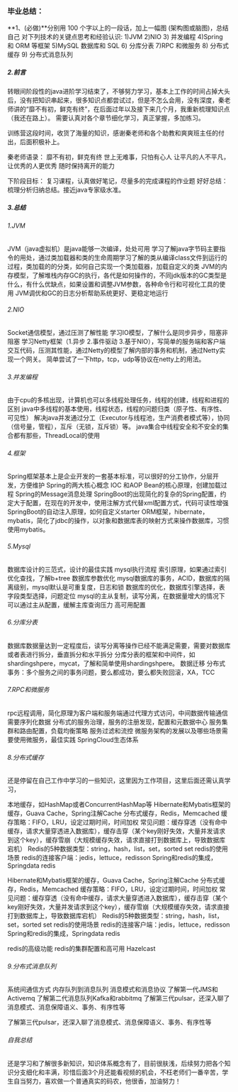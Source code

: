 ### 毕业总结：

**1、(必做)**分别用 100 个字以上的一段话，加上一幅图 (架构图或脑图)，总结自己 对下列技术的关键点思考和经验认识: 1)JVM 2)NIO 3) 并发编程 4)Spring 和 ORM 等框架 5)MySQL 数据库和 SQL 6) 分库分表 7)RPC 和微服务 8) 分布式缓存 9) 分布式消息队列

##### 2.前言

转眼间阶段性的java进阶学习结束了，不够努力学习，基本上工作的时间占掉大头后，没有把知识串起来，很多知识点都尝试过，但是不怎么会用，没有深度，秦老师讲的“靡不有初，鲜克有终”，在后面过年以及接下来几个月，我重新梳理知识点（我还在路上）。
需要认真对各个章节细化学习，真正掌握，多加练习。

训练营这段时间，收货了海量的知识，感谢秦老师和各个助教和爽爽班主任的付出，后面积极补上。

秦老师语录：
靡不有初，鲜克有终
世上无难事，只怕有心人
让平凡的人不平凡，让优秀的人更优秀
随时保持离开的能力

下阶段目标：
复习课程，认真做好笔记，尽量多的完成课程的作业题
好好总结：梳理分析归纳总结。接近java专家级水准。

##### 3.总结

###### 1.JVM

JVM（java虚拟机）是java能够一次编译，处处可用
学习了解java字节码主要指令的用处，通过类加载器和类的生命周期学习了解的类从编译class文件到运行的过程，类加载的的分类，如何自己实现一个类加载器，加载自定义的类
JVM的内存模型，了解堆栈内存GC的执行，各代是如何操作的，不同jdk版本的GC类型是什么，有什么优缺点，如果设置和调整JVM参数，各种命令行和可视化工具的使用
JVM调优和GC的日志分析帮助系统更好、更稳定地运行

###### 2.NIO

Socket通信模型，通过压测了解性能
学习IO模型，了解什么是同步异步，阻塞非阻塞
学习Netty框架（1.异步 2.事件驱动 3.基于NIO），写简单的服务端和客户端交互代码，压测其性能，通过Netty的模型了解内部的事务和机制，通过Netty实现一个网关。
简单尝试了一下http，tcp，udp等协议在netty上的用法。

###### 3.并发编程

由于cpu的多核出现，计算机也可以多线程处理任务，线程的创建，线程和进程的区别
java中多线程的基本使用，线程状态，线程的问题归类（原子性、有序性、可见性）
解决java并发通过分工（Executor与线程池，生产消费者模式等），协同（信号量，管程），互斥（无锁，互斥锁）等。
java集合中线程安全和不安全的集合都有那些，ThreadLocal的使用

###### 4.框架

Spring框架基本上是企业开发的一套基本标准，可以很好的分工协作，分层开发，方便维护
Spring的两大核心概念 IOC 和AOP
Bean的核心原理，创建加载过程
Spring的Message消息处理
SpringBoot的出现简化的复杂的Spring配置，约定大于配置，在现在的开发中，使用注解方式代替xml配置方式，代码可读性增强
SpringBoot的自动注入原理，如何自定义starter
ORM框架，hibernate，mybatis，简化了jdbc的操作，以对象和数据库表的映射方式来操作数据库，习惯使用mybatis。

###### 5.Mysql

数据库设计的三范式，设计的最佳实践
mysql执行流程
索引原理，如果通过索引优化查找，了解b+tree
数据库参数优化
mysql数据库的事务，ACID，数据库的隔离级别，mysql默认是可重复度，日志和锁
数据库的优化，数据库引擎选择，表字段类型选择，问题定位
mysql的主从复制，读写分离，在数据量增大的情况下可以通过主从配置，缓解主库查询压力
高可用配置

###### 6.分库分表

数据库数据量达到一定程度后，读写分离等操作已经不能满足需要，需要对数据库或者表进行拆分，垂直拆分和水平拆分
分库分表的框架和中间件，如shardingshpere，mycat，了解和简单使用shardingshpere。
数据迁移
分布式事务：多个服务之间的事务问题，要么都成功，要么都失败回滚，XA，TCC

###### 7.RPC和微服务

rpc远程调用，简化原理为客户端和服务端通过代理方式访问，中间数据传输通信需要序列化数据
分布式的服务治理，服务的注册发现，配置和元数据中心
服务集群和路由配置，负载均衡策略
服务过滤和流控
微服务架构的发展以及哪些场景需要使用微服务，最佳实践
SpringCloud生态体系

###### 8.分布式缓存

还是停留在自己工作中学习的一些知识，这里因为工作项目，这里后面还需认真学习，

本地缓存，如HashMap或者ConcurrentHashMap等
Hibernate和Mybatis框架的缓存，Guava Cache，Spring注解Cache
分布式缓存，Redis，Memcached
缓存策略：FIFO，LRU，设定过期时间，时间加权
常见问题：缓存穿透（没有命中缓存，请求大量穿透进入数据库），缓存击穿（某个key刚好失效，大量并发请求到这个key），缓存雪崩（大规模缓存失效，请求直接打到数据库上，导致数据库宕机）
Redis的5种数据类型：string，hash，list，set，sorted set
redis的使用场景
redis的连接客户端：jedis，lettuce，redisson
Spring和redis的集成，Springdata redis

Hibernate和Mybatis框架的缓存，Guava Cache，Spring注解Cache
分布式缓存，Redis，Memcached
缓存策略：FIFO，LRU，设定过期时间，时间加权
常见问题：缓存穿透（没有命中缓存，请求大量穿透进入数据库），缓存击穿（某个key刚好失效，大量并发请求到这个key），缓存雪崩（大规模缓存失效，请求直接打到数据库上，导致数据库宕机）
Redis的5种数据类型：string，hash，list，set，sorted set
redis的使用场景
redis的连接客户端：jedis，lettuce，redisson
Spring和redis的集成，Springdata redis

redis的高级功能
redis的集群配置和高可用
Hazelcast

###### 9.分布式消息队列

系统间通信方式
内存队列到消息队列
消息模式和消息协议
了解第一代JMS和Activemq
了解第二代消息队列Kafka和rabbitmq
了解第三代pulsar，还深入聊了消息模式、消息保障语义、事务、有序性等

了解第三代pulsar，还深入聊了消息模式、消息保障语义、事务、有序性等

###### 自我总结

还是学习和了解很多新知识，知识体系概念有了，目前很肤浅，后续努力把各个知识分支细化和丰满，珍惜后面3个月还能看视频的机会，不枉老师们一番辛苦，学生自当努力，喜欢做一个普通真实的码农，他很香，加油努力！